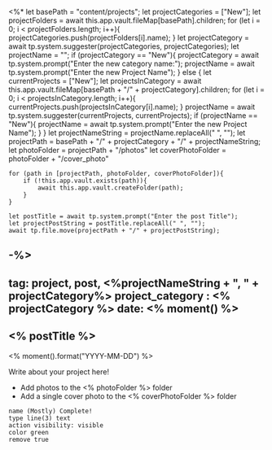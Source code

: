 <%* 
	let basePath = "content/projects";
	let projectCategories = ["New"];
	let projectFolders = await this.app.vault.fileMap[basePath].children;
	for (let i = 0; i < projectFolders.length; i++){
		projectCategories.push(projectFolders[i].name);
	}
	let projectCategory = await tp.system.suggester(projectCategories, projectCategories);
	let projectName = "";
	if (projectCategory == "New"){
		projectCategory = await tp.system.prompt("Enter the new category name:");
		projectName = await tp.system.prompt("Enter the new Project Name");
	} else {
		let currentProjects = ["New"];
		let projectsInCategory = 
			await this.app.vault.fileMap[basePath + "/" + projectCategory].children;
		for (let i = 0; i < projectsInCategory.length; i++){
			currentProjects.push(projectsInCategory[i].name);
		}
		projectName = await tp.system.suggester(currentProjects, currentProjects);
		if (projectName == "New"){
			projectName = await tp.system.prompt("Enter the new Project Name");
		}
	}
	let projectNameString = projectName.replaceAll(" ", "");
	let projectPath = basePath + "/" + projectCategory + "/" + projectNameString;
	let photoFolder = projectPath + "/photos"
	let coverPhotoFolder = photoFolder + "/cover_photo"
	
	for (path in [projectPath, photoFolder, coverPhotoFolder]){
		if (!this.app.vault.exists(path)){
			await this.app.vault.createFolder(path);
		}
	}

	let postTitle = await tp.system.prompt("Enter the post Title");
	let projectPostString = postTitle.replaceAll(" ", "");
	await tp.file.move(projectPath + "/" + projectPostString);



-%>
---
tag:  project, post, <%projectNameString + ", " + projectCategory%>
project_category : <% projectCategory %>
date: <% moment() %>
---


## <% postTitle %> 
<% moment().format("YYYY-MM-DD") %>


Write about your project here!

- Add photos to the <% photoFolder %> folder
- Add a single cover photo to the <% coverPhotoFolder %> folder




```button
name (Mostly) Complete!
type line(3) text
action visibility: visible
color green
remove true
```
